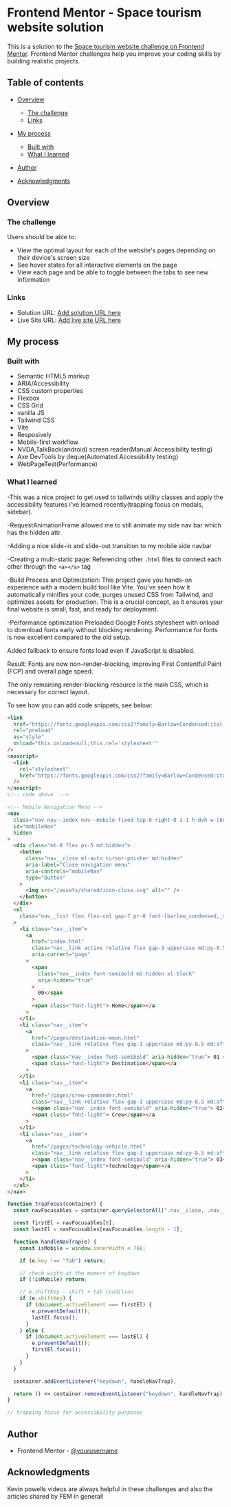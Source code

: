 # Frontend Mentor - Space tourism website solution

This is a solution to the [Space tourism website challenge on Frontend Mentor](https://www.frontendmentor.io/challenges/space-tourism-multipage-website-gRWj1URZ3). Frontend Mentor challenges help you improve your coding skills by building realistic projects.

## Table of contents

- [Overview](#overview)

  - [The challenge](#the-challenge)
  - [Links](#links)

- [My process](#my-process)
  - [Built with](#built-with)
  - [What I learned](#what-i-learned)
- [Author](#author)
- [Acknowledgments](#acknowledgments)

## Overview

### The challenge

Users should be able to:

- View the optimal layout for each of the website's pages depending on their device's screen size
- See hover states for all interactive elements on the page
- View each page and be able to toggle between the tabs to see new information

### Links

- Solution URL: [Add solution URL here](https://github.com/PastaSus/space-tourism-website-main)
- Live Site URL: [Add live site URL here](https://space-tourism-website-main-ac.vercel.app/)

## My process

### Built with

- Semantic HTML5 markup
- ARIA/Accessibility
- CSS custom properties
- Flexbox
- CSS Grid
- vanilla JS
- Tailwind CSS
- Vite
- Resposively
- Mobile-first workflow
- NVDA,TalkBack(android) screen reader(Manual Accessibility testing)
- Axe DevTools by deque(Automated Accessibility testing)
- WebPageTest(Performance)

### What I learned

-This was a nice project to get used to tailwinds utility classes and apply the accessibility features i've learned recently(trapping focus on modals, sidebar).

-RequestAnimationFrame allowed me to still animate my side nav bar which has the hidden attr.

-Adding a nice slide-in and slide-out transition to my mobile side navbar

-Creating a multi-static page:
Referencing other `.html` files to connect each other through the `<a></a>` tag

-Build Process and Optimization:
This project gave you hands-on experience with a modern build tool like Vite. You've seen how it automatically minifies your code, purges unused CSS from Tailwind, and optimizes assets for production. This is a crucial concept, as it ensures your final website is small, fast, and ready for deployment.

-Performance optimization
Preloaded Google Fonts stylesheet with onload to download fonts early without blocking rendering. Performance for fonts is now excellent compared to the old setup.

Added <noscript> fallback to ensure fonts load even if JavaScript is disabled.

Result: Fonts are now non-render-blocking, improving First Contentful Paint (FCP) and overall page speed.

The only remaining render-blocking resource is the main CSS, which is necessary for correct layout.

To see how you can add code snippets, see below:

```html
<link
  href="https://fonts.googleapis.com/css2?family=Barlow+Condensed:ital,wght@0,100;0,200;0,300;0,400;0,500;0,600;0,700;0,800;0,900;1,100;1,200;1,300;1,400;1,500;1,600;1,700;1,800;1,900&family=Barlow:ital,wght@0,100;0,200;0,300;0,400;0,500;0,600;0,700;0,800;0,900;1,100;1,200;1,300;1,400;1,500;1,600;1,700;1,800;1,900&family=Bellefair&display=swap"
  rel="preload"
  as="style"
  onload="this.onload=null;this.rel='stylesheet'"
/>
<noscript>
  <link
    rel="stylesheet"
    href="https://fonts.googleapis.com/css2?family=Barlow+Condensed:ital,wght@0,100;0,200;0,300;0,400;0,500;0,600;0,700;0,800;0,900;1,100;1,200;1,300;1,400;1,500;1,600;1,700;1,800;1,900&family=Barlow:ital,wght@0,100;0,200;0,300;0,400;0,500;0,600;0,700;0,800;0,900;1,100;1,200;1,300;1,400;1,500;1,600;1,700;1,800;1,900&family=Bellefair&display=swap"
  />
</noscript>
<!-- code above  -->

<!-- Mobile Navigation Menu -->
<nav
  class="nav nav--index nav--mobile fixed top-0 right-0 z-1 h-dvh w-[68.5dvw] translate-x-full items-baseline opacity-0 backdrop-blur-2xl transition-transform duration-700 ease-in-out md:relative md:ml-auto md:h-auto md:w-auto md:translate-0 md:opacity-100 xl:pl-34"
  id="mobileNav"
  hidden
>
  <div class="mt-8 flex px-5 md:hidden">
    <button
      class="nav__close ml-auto cursor-pointer md:hidden"
      aria-label="Close navigation menu"
      aria-controls="mobileNav"
      type="button"
    >
      <img src="/assets/shared/icon-close.svg" alt="" />
    </button>
  </div>
  <ul
    class="nav__list flex flex-col gap-7 pr-0 font-[barlow_condensed,_sans-serif] tracking-widest md:flex-row md:gap-12 md:py-0 md:pl-0"
  >
    <li class="nav__item">
      <a
        href="index.html"
        class="nav__link active relative flex gap-3 uppercase md:py-8.5 md:after:top-auto md:after:bottom-0 md:after:h-[3px] md:after:w-full"
        aria-current="page"
      >
        <span
          class="nav__index font-semibold md:hidden xl:block"
          aria-hidden="true"
        >
          00</span
        >
        <span class="font-light"> Home</span></a
      >
    </li>
    <li class="nav__item">
      <a
        href="/pages/destination-moon.html"
        class="nav__link relative flex gap-3 uppercase md:py-8.5 md:after:top-auto md:after:bottom-0 md:after:h-[3px] md:after:w-full"
      >
        <span class="nav__index font-semibold" aria-hidden="true"> 01 </span>
        <span class="font-light"> Destination</span></a
      >
    </li>
    <li class="nav__item">
      <a
        href="/pages/crew-commander.html"
        class="nav__link relative flex gap-3 uppercase md:py-8.5 md:after:top-auto md:after:bottom-0 md:after:h-[3px] md:after:w-full"
        ><span class="nav__index font-semibold" aria-hidden="true"> 02</span>
        <span class="font-light"> Crew</span></a
      >
    </li>
    <li class="nav__item">
      <a
        href="/pages/technology-vehicle.html"
        class="nav__link relative flex gap-3 uppercase md:py-8.5 md:after:top-auto md:after:bottom-0 md:after:h-[3px] md:after:w-full"
        ><span class="nav__index font-semibold" aria-hidden="true"> 03</span>
        <span class="font-light">Technology</span></a
      >
    </li>
  </ul>
</nav>
```

```js
function trapFocus(container) {
  const navFocusables = container.querySelectorAll(".nav__close, .nav__link");

  const firstEl = navFocusables[0];
  const lastEl = navFocusables[navFocusables.length - 1];

  function handleNavTrap(e) {
    const isMobile = window.innerWidth < 768;

    if (e.key !== "Tab") return;

    // check width at the moment of keydown
    if (!isMobile) return;

    // e.shiftKey - shift + tab condition
    if (e.shiftKey) {
      if (document.activeElement === firstEl) {
        e.preventDefault();
        lastEl.focus();
      }
    } else {
      if (document.activeElement === lastEl) {
        e.preventDefault();
        firstEl.focus();
      }
    }
  }

  container.addEventListener("keydown", handleNavTrap);

  return () => container.removeEventListener("keydown", handleNavTrap);
}

// trapping focus for accessibility purposes
```

## Author

- Frontend Mentor - [@yourusername](https://www.frontendmentor.io/profile/PastaSus)

## Acknowledgments

Kevin powells videos are always helpful in these challenges and also the articles shared by FEM in general!
